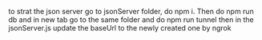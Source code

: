 to strat the json server go to jsonServer folder, do npm i.
Then do npm run db and in new tab go to the same folder and do npm run tunnel
then in the jsonServer.js update the baseUrl to the newly created one by ngrok
